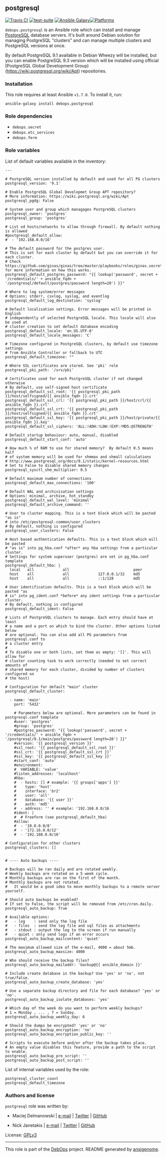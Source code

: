 ## postgresql

[![Travis CI](https://secure.travis-ci.org/debops/ansible-postgresql.png)](http://travis-ci.org/debops/ansible-postgresql) [![test-suite](http://img.shields.io/badge/test--suite-ansible--postgresql-blue.svg)](https://github.com/debops/test-suite/tree/master/ansible-postgresql/) [![Ansible Galaxy](http://img.shields.io/badge/galaxy-debops.postgresql-660198.svg)](https://galaxy.ansible.com/list#/roles/1590)[![Platforms](http://img.shields.io/badge/platforms-debian%20|%20ubuntu-lightgrey.svg)](#)

`debops.postgresql` is an Ansible role which can install and manage
[PostgreSQL](http://postgresql.org/) database servers. It's built around
Debian solution for managing PostgreSQL "clusters" and can manage multiple
clusters and PostgreSQL versions at once.

By default PostgreSQL 9.1 available in Debian Wheezy will be installed, but
you can enable PostgreSQL 9.3 version which will be installed using
official [PostgreSQL Global Development Group)(https://wiki.postgresql.org/wiki/Apt)
repositories.


### Installation

This role requires at least Ansible `v1.7.0`. To install it, run:

    ansible-galaxy install debops.postgresql



### Role dependencies

- `debops.secret`
- `debops.etc_services`
- `debops.ferm`



### Role variables

List of default variables available in the inventory:

    ---
    
    # PostgreSQL version installed by default and used for all PG clusters
    postgresql_version: '9.1'
    
    # Enable PostgreSQL Global Developmet Group APT repository?
    # More information: https://wiki.postgresql.org/wiki/Apt
    postgresql_pgdg: False
    
    # System user and group which managages PostgreSQL clusters
    postgresql_owner: 'postgres'
    postgresql_group: 'postgres'
    
    # List od hosts/networks to allow through firewall. By default nothing is allowed
    #postgresql_default_allow:
    #  - '192.168.0.0/16'
    
    # The default password for the postgres user.
    # This is set for each cluster by default but you can override it for each cluster.
    # Check https://github.com/ginas/ginas/tree/master/playbooks/roles/ginas.secret for more information on how this works.
    postgresql_default_postgres_password: "{{ lookup('password', secret + '/credentials/' + ansible_fqdn + '/postgresql/default/postgres/password length=20') }}"
    
    # Where to log system/error messages
    # Options: stderr, csvlog, syslog, and eventlog
    postgresql_default_log_destination: 'syslog'
    
    # Default localisation settings. Error messages will be printed in English
    # independently of selected PostgreSQL locale. This locale will also be used at
    # cluster creation to set default database encoding
    postgresql_default_locale: 'en_US.UTF-8'
    postgresql_default_locale_messages: 'C'
    
    # Timezone configured in PostgreSQL clusters, by default use timezone settings
    # from Ansible Controller or fallback to UTC
    postgresql_default_timezone: ""
    
    # Where SSL certificates are stored. See 'pki' role
    postgresql_pki_path: '/srv/pki'
    
    # Certificates used for each PostgreSQL cluster if not changed otherwise
    # By default, use self-signed host certificate
    postgresql_default_ssl_root: '{{ postgresql_pki_path }}/host/selfsigned/{{ ansible_fqdn }}.crt'
    postgresql_default_ssl_crl: '{{ postgresql_pki_path }}/host/crl/{{ ansible_fqdn }}.crl'
    postgresql_default_ssl_crt: '{{ postgresql_pki_path }}/host/selfsigned/{{ ansible_fqdn }}.crt'
    postgresql_default_ssl_key: '{{ postgresql_pki_path }}/host/private/{{ ansible_fqdn }}.key'
    postgresql_default_ssl_ciphers: 'ALL:!ADH:!LOW:!EXP:!MD5:@STRENGTH'
    
    # Default startup behaviour: auto, manual, disabled
    postgresql_default_start_conf: 'auto'
    
    # How much % of RAM to use for shared memory?  By default 0.5 means half
    # of system memory will be used for shmmax and shmall calculations
    # http://www.postgresql.org/docs/9.1/static/kernel-resources.html
    # Set to False to disable shared memory changes
    postgresql_sysctl_shm_multiplier: 0.5
    
    # Default maximum number of connections
    postgresql_default_max_connections: '100'
    
    # Default WAL and archivisation settings
    # Options: minimal, archive, hot_standby
    postgresql_default_wal_level: 'minimal'
    postgresql_default_archive_command: ''
    
    # User to cluster mapping. This is a text block which will be pasted "as is"
    # into /etc/postgresql-common/user_clusters
    # By default, nothing is configured
    postgresql_user_clusters: False
    
    # Host based authentication defaults. This is a text block which will be pasted
    # "as is" into pg_hba.conf *after* any hba settings from a particular cluster.
    # Settings for system superuser (postgres) are set in pg_hba.conf template
    postgresql_default_hba: |
      local   all             all                             peer
      host    all             all             127.0.0.1/32    md5
      host    all             all             ::1/128         md5
    
    # User identification defaults. This is a text block which will be pasted "as
    # is" into pg_ident.conf *before* any ident settings from a particular cluster.
    # By default, nothing is configured
    postgresql_default_ident: False
    
    # Lists of PostgreSQL clusters to manage. Each entry should have at least
    # a name and a port on which to bind the cluster. Other options listed below
    # are optional. You can also add all PG parameters from postgresql.conf to
    # a cluster entry
    #
    # To disable one or both lists, set them as empty: '[]'. This will allow for
    # cluster counting task to work correctly (needed to set correct amounts of
    # shared memory for each cluster, divided by number of clusters configured on
    # the host)
    
    # Configuration for default "main" cluster
    postgresql_default_cluster:
    
      - name: 'main'
        port: '5432'
    
        # Parameters below are optional. More parameters can be found in postgresql.conf template
        #user: 'postgres'
        #group: 'postgres'
        #postgres_password: "{{ lookup('password', secret + '/credentials/' + ansible_fqdn + '/postgresql/9.1/main/postgres/password length=20') }}"
        #version: '{{ postgresql_version }}'
        #ssl_root: '{{ postgresql_default_ssl_root }}'
        #ssl_crt: '{{ postgresql_default_ssl_crt }}'
        #ssl_key: '{{ postgresql_default_ssl_key }}'
        #start_conf: 'auto'
        #environment:
        #  VARIABLE: 'value'
        #listen_addresses: 'localhost'
        #hba:
        #  - hosts: [] # example: '{{ groups['apps'] }}'
        #    type: 'host'
        #    interface: 'br2'
        #    user: 'all'
        #    database: '{{ user }}'
        #    auth: 'md5'
        #  - address: '' # example: '192.168.0.0/16
        #ident: |
        #  # Freeform (see postgresql_default_hba)
        #allow:
        #  - '10.0.0.0/8'
        #  - '172.16.0.0/12'
        #  - '192.168.0.0/16'
    
    # Configuration for other clusters
    postgresql_clusters: []
    
    
    # ---- Auto backups ----
    
    # Backups will be ran daily and are rotated weekly.
    # Weekly backups are rotated on a 5 week cycle.
    # Monthly backups are ran on the first of the month.
    # Monthly backups are not rotated.
    #   It would be a good idea to move monthly backups to a remote server yourself.
    
    # Should auto backups be enabled?
    # If set to False, the script will be removed from /etc/cron.daily.
    postgresql_auto_backup: True
    
    # Available options:
    #   - log    : send only the log file
    #   - files  : send the log file and sql files as attachments
    #   - stdout : output the log to the screen if run manually
    #   - quiet : only send logs if an error occurs
    postgresql_auto_backup_mailcontent: 'quiet'
    
    # The maximum allowed size of the e-mail, 4000 = about 5mb.
    postgresql_auto_backup_maxsize: 4000
    
    # Who should receive the backup files?
    postgresql_auto_backup_mailaddr: 'backup@{{ ansible_domain }}'
    
    # Include create database in the backup? Use 'yes' or 'no', not true/false.
    postgresql_auto_backup_create_database: 'yes'
    
    # Use a separate backup directory and file for each database? 'yes' or 'no'.
    postgresql_auto_backup_isolate_databases: 'yes'
    
    # Which day of the week do you want to perform weekly backups?
    # 1 = Monday , ... , 7 = Sunday.
    postgresql_auto_backup_weekly_day: 6
    
    # Should the dumps be encrypted? 'yes' or 'no'
    postgresql_auto_backup_encryption: 'no'
    postgresql_auto_backup_encryption_public_key: ''
    
    # Scripts to execute before and/or after the backup takes place.
    # An empty value disables this feature, provide a path to the script to enable.
    postgresql_auto_backup_pre_script: ''
    postgresql_auto_backup_post_script: ''



List of internal variables used by the role:

    postgresql_cluster_count
    postgresql_default_timezone


### Authors and license

`postgresql` role was written by:

- Maciej Delmanowski | [e-mail](mailto:drybjed@gmail.com) | [Twitter](https://twitter.com/drybjed) | [GitHub](https://github.com/drybjed)

- Nick Janetakis | [e-mail](mailto:nick.janetakis@gmail.com) | [Twitter](https://twitter.com/nickjanetakis) | [GitHub](https://github.com/nickjj)

License: [GPLv3](https://tldrlegal.com/license/gnu-general-public-license-v3-(gpl-3))

***

This role is part of the [DebOps](http://debops.org/) project. README generated by [ansigenome](https://github.com/nickjj/ansigenome/).
